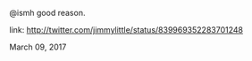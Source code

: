 @ismh good reason. 

link: http://twitter.com/jimmylittle/status/839969352283701248 

March 09, 2017